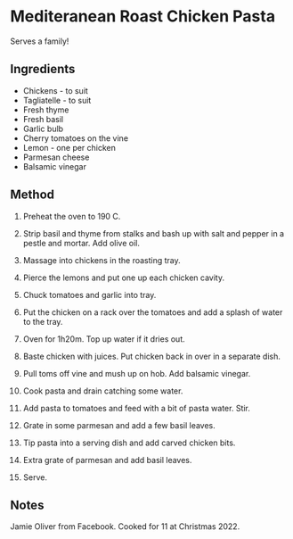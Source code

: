 # Mediteranean Roast Chicken Pasta

Serves a family!

## Ingredients

- Chickens - to suit
- Tagliatelle - to suit
- Fresh thyme
- Fresh basil
- Garlic bulb
- Cherry tomatoes on the vine
- Lemon - one per chicken
- Parmesan cheese
- Balsamic vinegar

## Method

1. Preheat the oven to 190 C.

1. Strip basil and thyme from stalks and bash up with salt and pepper in a pestle and mortar. Add olive oil.

1. Massage into chickens in the roasting tray.

1. Pierce the lemons and put one up each chicken cavity.

1. Chuck tomatoes and garlic into tray.

1. Put the chicken on a rack over the tomatoes and add a splash of water to the tray.

1. Oven for 1h20m. Top up water if it dries out.

1. Baste chicken with juices.  Put chicken back in over in a separate dish.

1. Pull toms off vine and mush up on hob. Add balsamic vinegar.

1. Cook pasta and drain catching some water.

1. Add pasta to tomatoes and feed with a bit of pasta water. Stir.

1. Grate in some parmesan and add a few basil leaves.

1. Tip pasta into a serving dish and add carved chicken bits.

1. Extra grate of parmesan and add basil leaves.

1. Serve.

## Notes

Jamie Oliver from Facebook. Cooked for 11 at Christmas 2022.
